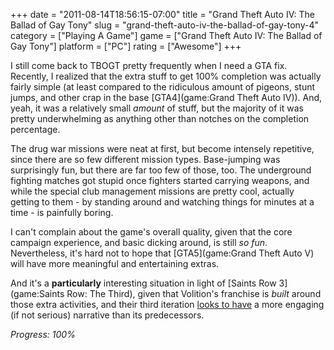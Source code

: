 +++
date = "2011-08-14T18:56:15-07:00"
title = "Grand Theft Auto IV: The Ballad of Gay Tony"
slug = "grand-theft-auto-iv-the-ballad-of-gay-tony-4"
category = ["Playing A Game"]
game = ["Grand Theft Auto IV: The Ballad of Gay Tony"]
platform = ["PC"]
rating = ["Awesome"]
+++

I still come back to TBOGT pretty frequently when I need a GTA fix.  Recently, I realized that the extra stuff to get 100\% completion was actually fairly simple (at least compared to the ridiculous amount of pigeons, stunt jumps, and other crap in the base [GTA4](game:Grand Theft Auto IV)).  And, yeah, it was a relatively small <i>amount</i> of stuff, but the majority of it was pretty underwhelming as anything other than notches on the completion percentage.

The drug war missions were neat at first, but become intensely repetitive, since there are so few different mission types.  Base-jumping was surprisingly fun, but there are far too few of those, too.  The underground fighting matches got stupid once fighters started carrying weapons, and while the special club management missions are pretty cool, actually getting to them - by standing around and watching things for minutes at a time - is painfully boring.

I can't complain about the game's overall quality, given that the core campaign experience, and basic dicking around, is still <i>so fun</i>.  Nevertheless, it's hard not to hope that [GTA5](game:Grand Theft Auto V) will have more meaningful and entertaining extras.

And it's a <b>particularly</b> interesting situation in light of [Saints Row 3](game:Saints Row: The Third), given that Volition's franchise is <i>built</i> around those extra activities, and their third iteration <a href="http://www.youtube.com/watch?v=7eLwIRo1RYY">looks to have</a> a more engaging (if not serious) narrative than its predecessors.

<i>Progress: 100\%</i>